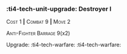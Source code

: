 ### :ti4-tech-unit-upgrade: **Destroyer I**

<span style="font-variant:small-caps;">Cost 1</span> __|__ <span style="font-variant:small-caps;">Combat 9</span> __|__ <span style="font-variant:small-caps;">Move 2</span>

<span style="font-variant:small-caps;">Anti-Fighter Barrage</span> 9(x2)

Upgrade: :ti4-tech-warfare: :ti4-tech-warfare:

